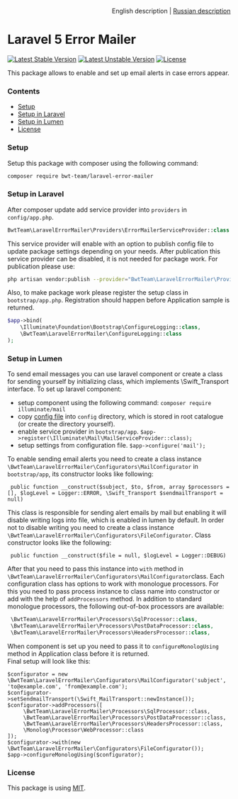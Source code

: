 <p align="right">
English description | <a href="README_RU.md">Russian description</a> 
</p>

# Laravel 5 Error Mailer

[![Latest Stable Version][ico-stable-version]][link-stable-packagist]
[![Latest Unstable Version][ico-unstable-version]][link-unstable-packagist]
[![License][ico-license]](LICENSE.md)

This package allows to enable and set up email alerts in case errors appear. 
 
### Contents

- [Setup](#setup)
- [Setup in Laravel](#setup-in-laravel)
- [Setup in Lumen](#setup-in-lumen)
- [License](#license)

### Setup

Setup this package with composer using the following command:

```bash
composer require bwt-team/laravel-error-mailer
```

### Setup in Laravel

After composer update add service provider into `providers` in `config/app.php`. 

```php
BwtTeam\LaravelErrorMailer\Providers\ErrorMailerServiceProvider::class
```

This service provider will enable with an option to publish config file to update
package settings depending on your needs. 
After publication this service provider can be disabled, it is not needed for package work. For publication please use:

```bash
php artisan vendor:publish --provider="BwtTeam\LaravelErrorMailer\Providers\ErrorMailerServiceProvider" --tag=config
```

Also, to make package work please register the setup class in `bootstrap/app.php`. Registration should happen before Application sample is returned.

```php
$app->bind(
    \Illuminate\Foundation\Bootstrap\ConfigureLogging::class,
    \BwtTeam\LaravelErrorMailer\ConfigureLogging::class
);
```

### Setup in Lumen

To send email messages you can use laravel component or create a class for sending yourself by initializing class, which implements \Swift_Transport interface.
To set up laravel component:

   - setup component using the following command:
    ```
    composer require illuminate/mail
    ```
   - copy [config file](https://github.com/laravel/laravel/blob/master/config/mail.php) into  `config` directory, which is stored in root catalogue (or create the directory yourself). 
   - enable service provider in `bootstrap/app`.
    ```
    $app->register(\Illuminate\Mail\MailServiceProvider::class);
    ```
   - setup settings from configuration file.
    ```
    $app->configure('mail');
    ```

To enable sending email alerts you need to create a class instance `\BwtTeam\LaravelErrorMailer\Configurators\MailConfigurator` in   `bootstrap/app`, its constructor looks like following: 

```
 public function __construct($subject, $to, $from, array $processors = [], $logLevel = Logger::ERROR, \Swift_Transport $sendmailTransport = null)
```

This class is responsible for sending alert emails by mail but enabling it will disable writing logs into file, which is enabled in lumen by default. In order not to disable
writing you need to create a class instance `\BwtTeam\LaravelErrorMailer\Configurators\FileConfigurator`. Class constructor looks like the following: 

```
 public function __construct($file = null, $logLevel = Logger::DEBUG)
```

After that you need to pass this instance into `with` method in `\BwtTeam\LaravelErrorMailer\Configurators\MailConfigurator`class.
Each configuration class has options to work with monologue processors. For this you need to pass process instance to class name into constructor or add with the help of  `addProcessors` method.
In addition to standard monologue processors, the following out-of-box processors are available:
 
```php
 \BwtTeam\LaravelErrorMailer\Processors\SqlProcessor::class,
 \BwtTeam\LaravelErrorMailer\Processors\PostDataProcessor::class,
 \BwtTeam\LaravelErrorMailer\Processors\HeadersProcessor::class,
```

When component is set up you need to pass it to `configureMonologUsing` method  in  Application class before it is returned.<br />
Final setup will look like this:

```
$configurator = new \BwtTeam\LaravelErrorMailer\Configurators\MailConfigurator('subject', 'to@example.com', 'from@example.com');
$configurator->setSendmailTransport(\Swift_MailTransport::newInstance());
$configurator->addProcessors([
     \BwtTeam\LaravelErrorMailer\Processors\SqlProcessor::class,
     \BwtTeam\LaravelErrorMailer\Processors\PostDataProcessor::class,
     \BwtTeam\LaravelErrorMailer\Processors\HeadersProcessor::class,
     \Monolog\Processor\WebProcessor::class
]);
$configurator->with(new \BwtTeam\LaravelErrorMailer\Configurators\FileConfigurator());
$app->configureMonologUsing($configurator);
```

### License

This package is using [MIT](LICENSE.md).

[ico-stable-version]: https://poser.pugx.org/bwt-team/laravel-error-mailer/v/stable?format=flat-square
[ico-unstable-version]: https://poser.pugx.org/bwt-team/laravel-error-mailer/v/unstable?format=flat-square
[ico-license]: https://poser.pugx.org/bwt-team/laravel-error-mailer/license?format=flat-square

[link-stable-packagist]: https://packagist.org/packages/bwt-team/laravel-error-mailer
[link-unstable-packagist]: https://packagist.org/packages/bwt-team/laravel-error-mailer#dev-develop